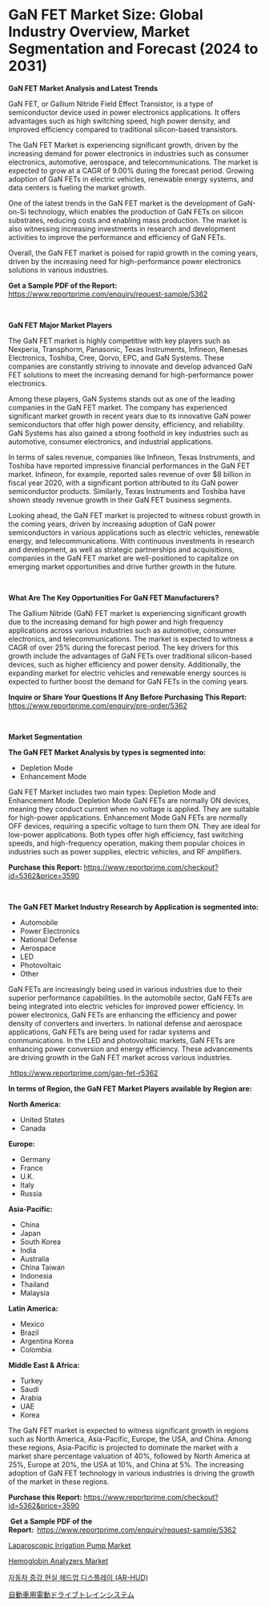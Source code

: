<p><h1>GaN FET Market Size: Global Industry Overview, Market Segmentation and Forecast (2024 to 2031)</h1></p><p><strong>GaN FET Market Analysis and Latest Trends</strong></p>
<p><p>GaN FET, or Gallium Nitride Field Effect Transistor, is a type of semiconductor device used in power electronics applications. It offers advantages such as high switching speed, high power density, and improved efficiency compared to traditional silicon-based transistors.</p><p>The GaN FET Market is experiencing significant growth, driven by the increasing demand for power electronics in industries such as consumer electronics, automotive, aerospace, and telecommunications. The market is expected to grow at a CAGR of 9.00% during the forecast period. Growing adoption of GaN FETs in electric vehicles, renewable energy systems, and data centers is fueling the market growth.</p><p>One of the latest trends in the GaN FET market is the development of GaN-on-Si technology, which enables the production of GaN FETs on silicon substrates, reducing costs and enabling mass production. The market is also witnessing increasing investments in research and development activities to improve the performance and efficiency of GaN FETs.</p><p>Overall, the GaN FET market is poised for rapid growth in the coming years, driven by the increasing need for high-performance power electronics solutions in various industries.</p></p>
<p><strong>Get a Sample PDF of the Report:&nbsp;</strong> <a href="https://www.reportprime.com/enquiry/request-sample/5362">https://www.reportprime.com/enquiry/request-sample/5362</a></p>
<p>&nbsp;</p>
<p><strong>GaN FET Major Market Players</strong></p>
<p><p>The GaN FET market is highly competitive with key players such as Nexperia, Transphorm, Panasonic, Texas Instruments, Infineon, Renesas Electronics, Toshiba, Cree, Qorvo, EPC, and GaN Systems. These companies are constantly striving to innovate and develop advanced GaN FET solutions to meet the increasing demand for high-performance power electronics.</p><p>Among these players, GaN Systems stands out as one of the leading companies in the GaN FET market. The company has experienced significant market growth in recent years due to its innovative GaN power semiconductors that offer high power density, efficiency, and reliability. GaN Systems has also gained a strong foothold in key industries such as automotive, consumer electronics, and industrial applications.</p><p>In terms of sales revenue, companies like Infineon, Texas Instruments, and Toshiba have reported impressive financial performances in the GaN FET market. Infineon, for example, reported sales revenue of over $8 billion in fiscal year 2020, with a significant portion attributed to its GaN power semiconductor products. Similarly, Texas Instruments and Toshiba have shown steady revenue growth in their GaN FET business segments.</p><p>Looking ahead, the GaN FET market is projected to witness robust growth in the coming years, driven by increasing adoption of GaN power semiconductors in various applications such as electric vehicles, renewable energy, and telecommunications. With continuous investments in research and development, as well as strategic partnerships and acquisitions, companies in the GaN FET market are well-positioned to capitalize on emerging market opportunities and drive further growth in the future.</p></p>
<p>&nbsp;</p>
<p><strong>What Are The Key Opportunities For GaN FET Manufacturers?</strong></p>
<p><p>The Gallium Nitride (GaN) FET market is experiencing significant growth due to the increasing demand for high power and high frequency applications across various industries such as automotive, consumer electronics, and telecommunications. The market is expected to witness a CAGR of over 25% during the forecast period. The key drivers for this growth include the advantages of GaN FETs over traditional silicon-based devices, such as higher efficiency and power density. Additionally, the expanding market for electric vehicles and renewable energy sources is expected to further boost the demand for GaN FETs in the coming years.</p></p>
<p><strong>Inquire or Share Your Questions If Any Before Purchasing This Report:</strong> <a href="https://www.reportprime.com/enquiry/pre-order/5362">https://www.reportprime.com/enquiry/pre-order/5362</a></p>
<p>&nbsp;</p>
<p><strong>Market Segmentation</strong></p>
<p><strong>The GaN FET Market Analysis by types is segmented into:</strong></p>
<p><ul><li>Depletion Mode</li><li>Enhancement Mode</li></ul></p>
<p><p>GaN FET Market includes two main types: Depletion Mode and Enhancement Mode. Depletion Mode GaN FETs are normally ON devices, meaning they conduct current when no voltage is applied. They are suitable for high-power applications. Enhancement Mode GaN FETs are normally OFF devices, requiring a specific voltage to turn them ON. They are ideal for low-power applications. Both types offer high efficiency, fast switching speeds, and high-frequency operation, making them popular choices in industries such as power supplies, electric vehicles, and RF amplifiers.</p></p>
<p><strong>Purchase this Report:&nbsp;</strong><a href="https://www.reportprime.com/checkout?id=5362&price=3590">https://www.reportprime.com/checkout?id=5362&price=3590</a></p>
<p>&nbsp;</p>
<p><strong>The GaN FET Market Industry Research by Application is segmented into:</strong></p>
<p><ul><li>Automobile</li><li>Power Electronics</li><li>National Defense</li><li>Aerospace</li><li>LED</li><li>Photovoltaic</li><li>Other</li></ul></p>
<p><p>GaN FETs are increasingly being used in various industries due to their superior performance capabilities. In the automobile sector, GaN FETs are being integrated into electric vehicles for improved power efficiency. In power electronics, GaN FETs are enhancing the efficiency and power density of converters and inverters. In national defense and aerospace applications, GaN FETs are being used for radar systems and communications. In the LED and photovoltaic markets, GaN FETs are enhancing power conversion and energy efficiency. These advancements are driving growth in the GaN FET market across various industries.</p></p>
<p><a href="https://www.reportprime.com/gan-fet-r5362">&nbsp;https://www.reportprime.com/gan-fet-r5362</a></p>
<p><strong>In terms of Region, the GaN FET Market Players available by Region are:</strong></p>
<p>
    <p> <strong> North America: </strong>
        <ul>
            <li>United States</li>
            <li>Canada</li>
        </ul>
        </p> 
    <p> <strong> Europe: </strong>
        <ul>
            <li>Germany</li>
            <li>France</li>
            <li>U.K.</li>
            <li>Italy</li>
            <li>Russia</li>
        </ul>
        </p> 
    <p> <strong> Asia-Pacific: </strong>
        <ul>
            <li>China</li>
            <li>Japan</li>
            <li>South Korea</li>
            <li>India</li>
            <li>Australia</li>
            <li>China Taiwan</li>
            <li>Indonesia</li>
            <li>Thailand</li>
            <li>Malaysia</li>
        </ul>
        </p> 
    <p> <strong> Latin America: </strong>
        <ul>
            <li>Mexico</li>
            <li>Brazil</li>
            <li>Argentina Korea</li>
            <li>Colombia</li>
        </ul>
        </p> 
    <p> <strong> Middle East & Africa: </strong>
        <ul>
            <li>Turkey</li>
            <li>Saudi</li>
            <li>Arabia</li>
            <li>UAE</li>
            <li>Korea</li>
        </ul>
    </p>
    </p>
<p><p>The GaN FET market is expected to witness significant growth in regions such as North America, Asia-Pacific, Europe, the USA, and China. Among these regions, Asia-Pacific is projected to dominate the market with a market share percentage valuation of 40%, followed by North America at 25%, Europe at 20%, the USA at 10%, and China at 5%. The increasing adoption of GaN FET technology in various industries is driving the growth of the market in these regions.</p></p>
<p><strong>Purchase this Report: </strong><a href="https://www.reportprime.com/checkout?id=5362&price=3590">https://www.reportprime.com/checkout?id=5362&price=3590</a></p>
<p>&nbsp;<strong>Get a Sample PDF of the Report:&nbsp;&nbsp;</strong><a href="https://www.reportprime.com/enquiry/request-sample/5362">https://www.reportprime.com/enquiry/request-sample/5362</a></p>
<p><strong></strong></p>
<p><p><a href="https://medium.com/@josefahauck2023/exploring-laparoscopic-irrigation-pump-market-dynamics-revenue-analysis-and-growth-projections-in-85796577fff2?postPublishedType=initial">Laparoscopic Irrigation Pump Market</a></p><p><a href="https://medium.com/@cloydrenner_30555/emerging-hemoglobin-analyzers-market-opportunities-market-analysis-for-investors-and-stakeholders-17dacf585813">Hemoglobin Analyzers Market</a></p><p><a href="https://github.com/vss5505pa7z1p/Market-Research-Report-List-4/blob/main/9227271104467.md">자동차 증강 현실 헤드업 디스플레이 (AR-HUD)</a></p><p><a href="https://github.com/pepo3k/Market-Research-Report-List-3/blob/main/820973484235.md">自動車用電動ドライブトレインシステム</a></p></p>